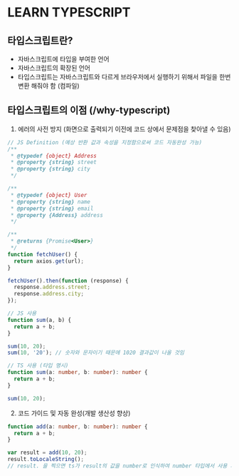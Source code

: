 # LEARN TYPESCRIPT

## 타입스크립트란?

- 자바스크립트에 타입을 부여한 언어
- 자바스크립트의 확장된 언어
- 타입스크립트는 자바스크립트와 다르게 브라우저에서 실행하기 위해서 파일을 한번 변환 해줘야 함 (컴파일)

## 타입스크립트의 이점 (/why-typescript)

1. 에러의 사전 방지 (화면으로 출력되기 이전에 코드 상에서 문제점을 찾아낼 수 있음)

```js
// JS Definition (예상 반환 값과 속성을 지정함으로써 코드 자동완성 가능)
/**
 * @typedef {object} Address
 * @property {string} street
 * @property {string} city
 */

/**
 * @typedef {object} User
 * @property {string} name
 * @property {string} email
 * @property {Address} address
 */

/**
 * @returns {Promise<User>}
 */
function fetchUser() {
  return axios.get(url);
}

fetchUser().then(function (response) {
  response.address.street;
  response.address.city;
});
```

```js
// JS 사용
function sum(a, b) {
  return a + b;
}

sum(10, 20);
sum(10, '20'); // 숫자와 문자이기 때문에 1020 결과값이 나올 것임
```

```ts
// TS 사용 (타입 명시)
function sum(a: number, b: number): number {
  return a + b;
}

sum(10, 20);
```

2. 코드 가이드 및 자동 완성(개발 생산성 향상)

```ts
function add(a: number, b: number): number {
  return a + b;
}

var result = add(10, 20);
result.toLocaleString();
// result. 을 찍으면 ts가 result의 값을 number로 인식하여 number 타입에서 사용 가능한 method를 보여줌 (타입 추론, 자동 완성)
```
